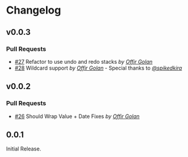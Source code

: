 Changelog
=========

## v0.0.3

### Pull Requests

- [#27](https://github.com/offirgolan/ember-time-machine/pull/27)  Refactor to use undo and redo stacks  *by [Offir Golan](https://github.com/offirgolan)*
- [#28](https://github.com/offirgolan/ember-time-machine/pull/28)  Wildcard support  *by [Offir Golan](https://github.com/offirgolan)* - Special thanks to *[@spikedkira](https://github.com/spikedkira)*

## v0.0.2

### Pull Requests

- [#26](https://github.com/offirgolan/ember-time-machine/pull/26)  Should Wrap Value + Date Fixes  *by [Offir Golan](https://github.com/offirgolan)*

## 0.0.1

Initial Release.
